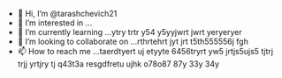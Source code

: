 - 👋 Hi, I’m @tarashchevich21
- 👀 I’m interested in ...
- 🌱 I’m currently learning ...ytry trtr y54 y5yyjwrt jwrt yeryeryer
- 💞️ I’m looking to collaborate on ...rthrtehrt jyt jrt t5th555556j fgh
- 📫 How to reach me ...taerdtyert uj etyyte 6456tryrt yw5 jrtjs5ujs5  tjtrj trjj yrtjry tj
 q43t3a resgdfretu ujhk  o78o87 87y 33y 34y
<!---dtyj tyou
tarashchevich21/tarashchevich21 is a ✨ special ✨ repository because its `README.md` (this file) appears on your GitHub profile.
You can click the Preview link to take a look at your changes.
--->

